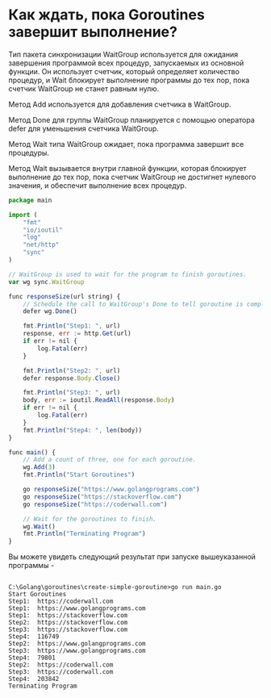 # Как ждать, пока Goroutines завершит выполнение?

Тип пакета синхронизации WaitGroup используется для ожидания завершения программой всех процедур, запускаемых из основной функции. Он использует счетчик, который определяет количество процедур, и Wait блокирует выполнение программы до тех пор, пока счетчик WaitGroup не станет равным нулю.

Метод Add используется для добавления счетчика в WaitGroup.

Метод Done для группы WaitGroup планируется с помощью оператора defer для уменьшения счетчика WaitGroup.

Метод Wait типа WaitGroup ожидает, пока программа завершит все процедуры.

Метод Wait вызывается внутри главной функции, которая блокирует выполнение до тех пор, пока счетчик WaitGroup не достигнет нулевого значения, и обеспечит выполнение всех процедур.

```jsx
package main

import (
	"fmt"
	"io/ioutil"
	"log"
	"net/http"
	"sync"
)

// WaitGroup is used to wait for the program to finish goroutines.
var wg sync.WaitGroup

func responseSize(url string) {
	// Schedule the call to WaitGroup's Done to tell goroutine is completed.
	defer wg.Done()

	fmt.Println("Step1: ", url)
	response, err := http.Get(url)
	if err != nil {
		log.Fatal(err)
	}

	fmt.Println("Step2: ", url)
	defer response.Body.Close()

	fmt.Println("Step3: ", url)
	body, err := ioutil.ReadAll(response.Body)
	if err != nil {
		log.Fatal(err)
	}
	fmt.Println("Step4: ", len(body))
}

func main() {
	// Add a count of three, one for each goroutine.
	wg.Add(3)
	fmt.Println("Start Goroutines")

	go responseSize("https://www.golangprograms.com")
	go responseSize("https://stackoverflow.com")
	go responseSize("https://coderwall.com")

	// Wait for the goroutines to finish.
	wg.Wait()
	fmt.Println("Terminating Program")
}
```

Вы можете увидеть следующий результат при запуске вышеуказанной программы \-

```markup

C:\Golang\goroutines\create-simple-goroutine>go run main.go
Start Goroutines
Step1:  https://coderwall.com
Step1:  https://www.golangprograms.com
Step1:  https://stackoverflow.com
Step2:  https://stackoverflow.com
Step3:  https://stackoverflow.com
Step4:  116749
Step2:  https://www.golangprograms.com
Step3:  https://www.golangprograms.com
Step4:  79801
Step2:  https://coderwall.com
Step3:  https://coderwall.com
Step4:  203842
Terminating Program
```
